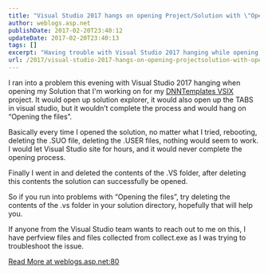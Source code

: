 ```yaml
---
title: "Visual Studio 2017 hangs on opening Project/Solution with \"Opening the files\""
author: weblogs.asp.net
publishDate: 2017-02-20T23:40:12
updateDate: 2017-02-20T23:40:13
tags: []
excerpt: "Having trouble with Visual Studio 2017 hanging while opening a Solution? Learn how deleting the .vs folder contents can resolve the issue quickly."
url: /2017/visual-studio-2017-hangs-on-opening-projectsolution-with-opening-the-files  # Use the generated URL with year
---
```

<p>I ran into a problem this evening with Visual Studio 2017 hanging when opening my Solution that I'm working on for my <a href="https://github.com/chrishammond/DnnTemplates">DNNTemplates VSIX</a> project. It would open up solution explorer, it would also open up the TABS in visual studio, but it wouldn’t complete the process and would hang on “Opening the files”.</p><p>Basically every time I opened the solution, no matter what I tried, rebooting, deleting the .SUO file, deleting the .USER files, nothing would seem to work. I would let Visual Studio site for hours, and it would never complete the opening process.</p><p>Finally I went in and deleted the contents of the .VS folder, after deleting this contents the solution can successfully be opened. </p><p>So if you run into problems with “Opening the files”, try deleting the contents of the .vs folder in your solution directory, hopefully that will help you.</p><p>If anyone from the Visual Studio team wants to reach out to me on this, I have perfview files and files collected from collect.exe as I was trying to troubleshoot the issue.</p> <a href="https://weblogs.asp.net:80/christoc/visual-studio-2017-hangs-on-opening-project-solution-with-opening-the-files">Read More at weblogs.asp.net:80</a>

